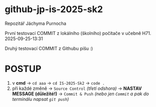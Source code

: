 # github-jp-is-2025-sk2
Repozitář Jáchyma Purnocha

První testovací COMMIT z lokálního (školního) počítače v učebně H71.
2025-09-25-13:31

Druhý testovací COMMIT z Githubu píšu :) 

# **POSTUP**
1. v **cmd** -> `cd aaa` -> `cd IS-2025-Sk2` -> `code .`
2. při každé změně -> `Source Control` *(třetí odshora)* -> **NASTAV MESSAGE (důležité!)** -> `Commit & Push` *(nebo jen `Commit` a pak do terminálu napsat `git push`)*